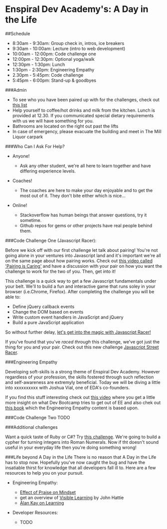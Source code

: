 Enspiral Dev Academy's: A Day in the Life
=================

##Schedule

- 8:30am - 9:30am: Group check in, intros, ice breakers
- 9:30am - 10:00am: Lecture (intro to web development)
- 10:00am - 12:00pm: Code challenge one
- 12:00pm - 12:30pm: Optional yoga/walk
- 12:30pm - 1:30pm: Lunch
- 1:30pm - 2:30pm: Engineering Empathy
- 2.30pm - 5:45pm: Code challenge
- 5:45pm - 6:00pm: Stand-up & goodbyes


###Admin

- To see who you have been paired up with for the challenges, check out [this list]()
- Help yourself to coffee/hot drinks and milk from the kitchen. Lunch is provided at 12.30. If you communicated special dietary requirements with us we will have something for you.
- Bathrooms are located on the right out past the lifts
- In case of emergency, please evacuate the building and meet in The Mill Liquor carpark

###Who Can I Ask For Help?

- Anyone!
  - Ask any other student, we're all here to learn together and have differing experience levels.

- Coaches!
  - The coaches are here to make your day enjoyable and to get the most out of it. They don't bite either which is nice...

- Online!
  - Stackoverflow has human beings that answer questions, try it sometime.
  - Github repos for gems or other projects have real people behind them.


###Code Challenge One (Javascript Racer): 

Before we kick off with our first challenge let talk about pairing! You're not going alone in your ventures into Javascript land and it's important we're all on the same page about how pairing works. Check out [this video called 'Pairing is Caring'](http://vimeo.com/76662569) and have a discussion with your pair on how you want the challenge to work for the two of you. Then, get into it!

This challenge is a quick way to get a few Javascript fundamentals under your belt. We'll to build a fun and interactive game that runs soley in your browser (i.e.Chrome, Firefox). After completing the challenge you will be able to:
* Define jQuery callback events
* Change the DOM based on events
* Write custom event handlers in JavaScript and jQuery
* Build a pure JavaScript application

So without further delay, [let's get into the magic with Javascript Racer!](javascript-racer.md)

If you've found that you've *raced through* this challenge, we've got just the thing for you and your pair. Check out this new challenge [Javascript Street Racer](javascript-street-racer.md).

###Engineering Empathy

Developing soft-skills is a strong theme of Enspiral Dev Academy. However regardless of your profession, the skills fostered through such reflection and self-awareness are extremyly beneficial. Today we will be diving a little into xxxxxxxxxx with Joshua Vial, one of EDA's co-founders.

If you find this stuff interesting check out [this video](http://vimeo.com/82610073) where you get a little more insight on what Dev Bootcamp tries to get out of EE and also chek out [this book](http://www.siyli.org/learn-more/read-the-book/) which the Engineering Empathy content is based upon.

###Code Challenge Two
TODO

###Additional challenges

Want a quick taste of Ruby or C#? Try [this challenge](roman-numerals.md). We're going to build a cypher for turning integers into Roman Numerals. Now if tht doesn't sound useful in your everyday life then you're doing something wrong!


###Life beyond A Day in the Life
There is no reason that A Day in the Life has to stop now. Hopefully you've now caught the bug and have the insatiable thirst for knowledge that all developers fall ill to. Here are a few resources to help you on your pursuit.

- Engineering Empathy:
  - [Effect of Praise on Mindset](http://www.youtube.com/watch?v=TTXrV0_3UjY)
  - get an overview of [Visible Learning](http://visible-learning.org/glossary/) by John Hattie
  - [Alan Kay on Learning](http://www.youtube.com/watch?v=50L44hEtVos)

- Developer Resources:
  - TODO

